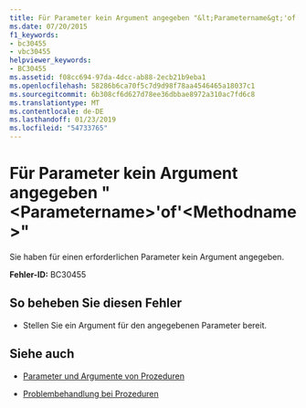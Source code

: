 ```yaml
---
title: Für Parameter kein Argument angegeben "&lt;Parametername&gt;'of'&lt;Methodname&gt;"
ms.date: 07/20/2015
f1_keywords:
- bc30455
- vbc30455
helpviewer_keywords:
- BC30455
ms.assetid: f08cc694-97da-4dcc-ab88-2ecb21b9eba1
ms.openlocfilehash: 58286b6ca70f5c7d9d98f78aa4546465a18037c1
ms.sourcegitcommit: 6b308cf6d627d78ee36dbbae8972a310ac7fd6c8
ms.translationtype: MT
ms.contentlocale: de-DE
ms.lasthandoff: 01/23/2019
ms.locfileid: "54733765"
---
```

# <a name="argument-not-specified-for-parameter-ltparameternamegt-of-ltmethodnamegt"></a>Für Parameter kein Argument angegeben "&lt;Parametername&gt;'of'&lt;Methodname&gt;"
Sie haben für einen erforderlichen Parameter kein Argument angegeben.  
  
 **Fehler-ID:** BC30455  
  
## <a name="to-correct-this-error"></a>So beheben Sie diesen Fehler  
  
-   Stellen Sie ein Argument für den angegebenen Parameter bereit.  
  
## <a name="see-also"></a>Siehe auch
- [Parameter und Argumente von Prozeduren](../../visual-basic/programming-guide/language-features/procedures/procedure-parameters-and-arguments.md)

- [Problembehandlung bei Prozeduren](../../visual-basic/programming-guide/language-features/procedures/troubleshooting-procedures.md)
